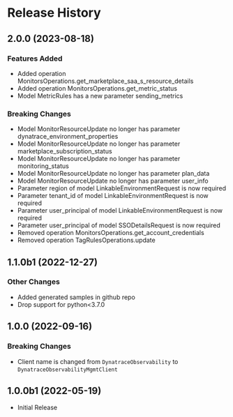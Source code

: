 # Release History

## 2.0.0 (2023-08-18)

### Features Added

  - Added operation MonitorsOperations.get_marketplace_saa_s_resource_details
  - Added operation MonitorsOperations.get_metric_status
  - Model MetricRules has a new parameter sending_metrics

### Breaking Changes

  - Model MonitorResourceUpdate no longer has parameter dynatrace_environment_properties
  - Model MonitorResourceUpdate no longer has parameter marketplace_subscription_status
  - Model MonitorResourceUpdate no longer has parameter monitoring_status
  - Model MonitorResourceUpdate no longer has parameter plan_data
  - Model MonitorResourceUpdate no longer has parameter user_info
  - Parameter region of model LinkableEnvironmentRequest is now required
  - Parameter tenant_id of model LinkableEnvironmentRequest is now required
  - Parameter user_principal of model LinkableEnvironmentRequest is now required
  - Parameter user_principal of model SSODetailsRequest is now required
  - Removed operation MonitorsOperations.get_account_credentials
  - Removed operation TagRulesOperations.update

## 1.1.0b1 (2022-12-27)

### Other Changes

  - Added generated samples in github repo
  - Drop support for python<3.7.0

## 1.0.0 (2022-09-16)

### Breaking Changes

  - Client name is changed from `DynatraceObservability` to `DynatraceObservabilityMgmtClient`

## 1.0.0b1 (2022-05-19)

* Initial Release
